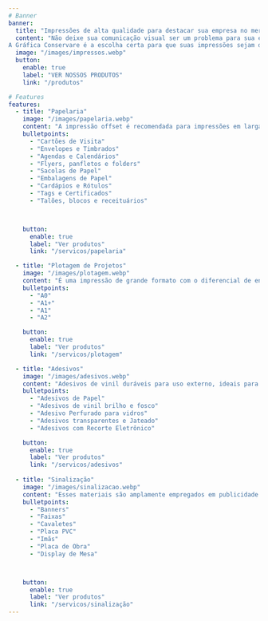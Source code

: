 ```yaml
---
# Banner
banner:
  title: "Impressões de alta qualidade para destacar sua empresa no mercado."
  content: "Não deixe sua comunicação visual ser um problema para sua empresa.
A Gráfica Conservare é a escolha certa para que suas impressões sejam de alta qualidade e precisão."
  image: "/images/impressos.webp"
  button:
    enable: true
    label: "VER NOSSOS PRODUTOS"
    link: "/produtos"

# Features
features:
  - title: "Papelaria"
    image: "/images/papelaria.webp"
    content: "A impressão offset é recomendada para impressões em larga escala, ou seja, em produções com um número mais elevado de materiais."
    bulletpoints:
      - "Cartões de Visita"
      - "Envelopes e Timbrados"
      - "Agendas e Calendários"
      - "Flyers, panfletos e folders"
      - "Sacolas de Papel"
      - "Embalagens de Papel"
      - "Cardápios e Rótulos"
      - "Tags e Certificados"
      - "Talões, blocos e receituários"



    button:
      enable: true
      label: "Ver produtos"
      link: "/servicos/papelaria"

  - title: "Plotagem de Projetos"
    image: "/images/plotagem.webp"
    content: "É uma impressão de grande formato com o diferencial de entregar a maior qualidade possível resultando um material com linhas, escalas e legendas nítidas e exatas, fiéis ao projeto original."
    bulletpoints:
      - "A0"
      - "A1+"
      - "A1"
      - "A2"

    button:
      enable: true
      label: "Ver produtos"
      link: "/servicos/plotagem"

  - title: "Adesivos"
    image: "/images/adesivos.webp"
    content: "Adesivos de vinil duráveis para uso externo, ideais para sinalização. Adesivos de papel econômicos, ótimos para etiquetas e promoções internas. Recortes precisos para designs personalizados."
    bulletpoints:
      - "Adesivos de Papel"
      - "Adesivos de vinil brilho e fosco"
      - "Adesivo Perfurado para vidros"
      - "Adesivos transparentes e Jateado"
      - "Adesivos com Recorte Eletrônico"

    button:
      enable: true
      label: "Ver produtos"
      link: "/servicos/adesivos"
  
  - title: "Sinalização"
    image: "/images/sinalizacao.webp"
    content: "Esses materiais são amplamente empregados em publicidade externa, sinalização de eventos, decoração de ambientes e outras aplicações comerciais e promocionais"
    bulletpoints:
      - "Banners"
      - "Faixas"
      - "Cavaletes"
      - "Placa PVC"
      - "Imãs"
      - "Placa de Obra"
      - "Display de Mesa"



    button:
      enable: true
      label: "Ver produtos"
      link: "/servicos/sinalização"
---
```

